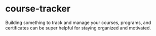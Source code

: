 # course-tracker
Building something to track and manage your courses, programs, and certificates can be super helpful for staying organized and motivated.
